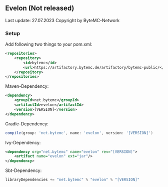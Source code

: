 
## Evelon (Not released)
Last update: 27.07.2023 Copyright by ByteMC-Network

### Setup

Add following two things to your pom.xml:
```xml
<repositories>
    <repository>
        <id>bytemc</id>
        <url>https://artifactory.bytemc.de/artifactory/bytemc-public/</url>
    </repository>
</repositories>
```
Maven-Dependency:
```xml
<dependency>
    <groupId>net.bytemc</groupId>
    <artifactId>evelon</artifactId>
    <version>[VERSION]</version>
</dependency>
```
Gradle-Dependency:
```groovy
compile(group: 'net.bytemc', name: 'evelon', version: '[VERSION]')
```

Ivy-Dependency:
````xml
<dependency org="net.bytemc" name="evelon" rev="[VERSION]">
    <artifact name="evelon" ext="jar"/>
</dependency>
````

Sbt-Dependency:
```groovy
libraryDependencies += "net.bytemc" % "evelon" % "[VERSION]"
````

